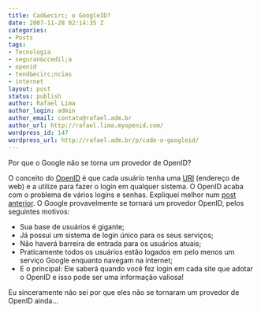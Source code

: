 ```yaml
---
title: Cad&ecirc; o GoogleID?
date: 2007-11-28 02:14:35 Z
categories:
- Posts
tags:
- Tecnologia
- seguran&ccedil;a
- openid
- tend&ecirc;ncias
- internet
layout: post
status: publish
author: Rafael Lima
author_login: admin
author_email: contato@rafael.adm.br
author_url: http://rafael.lima.myopenid.com/
wordpress_id: 147
wordpress_url: http://rafael.adm.br/p/cade-o-googleid/
---
```


Por que o Google n&atilde;o se torna um provedor de OpenID?

O conceito do <a href="http://rafael.adm.br/p/openid/">OpenID</a> &eacute; que cada usu&aacute;rio tenha uma <a href="http://pt.wikipedia.org/wiki/URI">URI</a> (endere&ccedil;o de web) e a utilize para fazer o login em qualquer sistema. O OpenID acaba com o problema de v&aacute;rios logins e senhas. Expliquei melhor num <a href="http://rafael.adm.br/p/openid/">post anterior</a>.
O Google provavelmente se tornar&aacute; um provedor OpenID, pelos seguintes motivos:
<ul>
	<li>Sua base de usu&aacute;rios &eacute; gigante;</li>
	<li>J&aacute; possui um sistema de login &uacute;nico para os seus servi&ccedil;os;</li>
	<li>N&atilde;o haver&aacute; barreira de entrada para os usu&aacute;rios atuais;</li>
	<li>Praticamente todos os usu&aacute;rios est&atilde;o logados em pelo menos um servi&ccedil;o Google enquanto navegam na internet;</li>
	<li>E o principal: Ele saber&aacute; quando voc&ecirc; fez login em cada site que adotar o OpenID e isso pode ser uma informa&ccedil;&atilde;o valiosa!</li>
</ul>
Eu sinceramente n&atilde;o sei por que eles n&atilde;o se tornaram um provedor de OpenID ainda...
